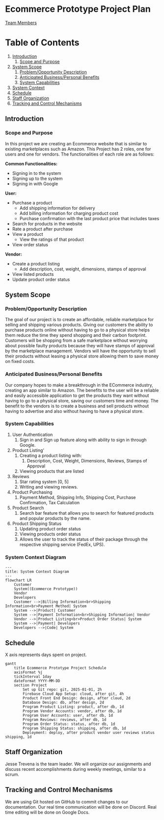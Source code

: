 # Ecommerce Prototype Project Plan

[Team Members](../authors.md)

# Table of Contents

1. [Introduction](#introduction)
    1. [Scope and Purpose](#scope-and-purpose)
2. [System Scope](#system-scope)
    1. [Problem/Opportunity Description](#problemopportunity-description)
    2. [Anticipated Business/Personal Benefits](#anticipated-businesspersonal-benefits)
    3. [System Capabilities](#system-capabilities)
3. [System Context](#system-context)
4. [Schedule](#schedule)
5. [Staff Organization](#staff-organization)
6. [Tracking and Control Mechanisms](#tracking-and-control-mechanisms)

## Introduction

### Scope and Purpose

In this project we are creating an Ecommerce website that is similar to existing marketplaces such as Amazon. This
Project has 2 roles, one for users and one for vendors. The functionalities of each role are as follows:

**Common Functionalities:**

- Signing in to the system
- Signing up to the system
- Signing in with Google

**User:**

- Purchase a product
    - Add shipping information for delivery
    - Add billing information for charging product cost
    - Purchase confirmation with the last product price that includes taxes
- Search for products in the website
- Rate a product after purchase
- View a product
    - View the ratings of that product
- View order status

**Vendor:**

- Create a product listing
    - Add description, cost, weight, dimensions, stamps of approval
- View listed products
- Update product order status

## System Scope

### Problem/Opportunity Description

The goal of our project is to create an affordable, reliable marketplace for selling and shipping various products.
Giving our customers the ability to purchase products online without having to go to a physical store helps them reduce
the time they spend shopping and their carbon footprint. Customers will be shopping from a safe marketplace without
worrying about possible faulty products because they will have stamps of approval by the marketplace management. Vendors
will have the opportunity to sell their products without leasing a physical store allowing them to save money on fixed
costs.

### Anticipated Business/Personal Benefits

Our company hopes to make a breakthrough in the ECommerce industry, creating an app similar to Amazon. The benefits to
the user will be a reliable and easily accessible application to get the products they want without having to go to a
physical store, saving our customers time and money. The benefit to the vendors is to create a business and sell
products without having to advertise and also without having to have a physical store.

<!-- demonstration comment -->

### System Capabilities

1. User Authentication
    1. Sign in and Sign up feature along with ability to sign in through Google.
2. Product Listing'
    1. Creating a product listing with:
        1. Description, Cost, Weight, Dimensions, Reviews, Stamps of Approval
    2. Viewing products that are listed
3. Reviews
    1. Star rating system [0, 5]
    2. Writing and viewing reviews.
4. Product Purchasing
    1. Payment Method, Shipping Info, Shipping Cost, Purchase Confirmation, Tax Calculation
5. Product Search
    1. Search bar feature that allows you to search for featured products and popular products by the name.
6. Product Shipping Status
    1. Updating product order status
    2. Viewing products order status
    3. Allows the user to track the status of their package through the respective shipping service (FedEx, UPS).

### System Context Diagram

```mermaid
---
title: System Context Diagram
---
flowchart LR
    Customer
    System((Ecommerce Prototype))
    Vendor
    Developers
    Customer -->|Billing Information<br>Shipping Information<br>Payment Method| System
    System -->|Product| Customer
    System -->|Payment Information<br>Shipping Information| Vendor
    Vendor -->|Product Listing<br>Product Order Status| System
    System -->|Payment| Developers
    Developers -->|Code| System
```

## Schedule

X axis represents days spent on project.

```mermaid
gantt
    title Ecommerce Prototype Project Schedule
    axisFormat %j
    tickInterval 1day
    dateFormat YYYY-MM-DD
    section Project
        Set up Git repo: git, 2025-01-01, 2h
        Firebase Cloud App Setup: cloud, after git, 4h
        Product Front End Design: design, after cloud, 2d
        Database Design: db, after design, 2d
        Program Product Listing: product, after db, 1d
        Program Vendor Accounts: vendor, after db, 1d
        Program User Accounts: user, after db, 1d
        Program Reviews: reviews, after db, 1d
        Program Order Status: status, after db, 1d
        Program Shipping Status: shipping, after db, 1d
        Deployment: deploy, after product vendor user reviews status shipping, 1d
```

## Staff Organization

Jesse Trevena is the team leader. We will organize our assignments and discuss recent accomplishments during weekly
meetings, similar to a scrum.

## Tracking and Control Mechanisms

We are using Git hosted on GitHub to commit changes to our documentation. 
Our real time communication will be done on Discord. Real time editing will be done on Google Docs.
<!-- If you're reviewing this, add a comment to this line on GitHub -->
